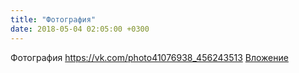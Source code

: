 ```yaml
---
title: "Фотография"
date: 2018-05-04 02:05:00 +0300
---
```


Фотография
<a class="vk-attach" href="https://vk.com/photo41076938_456243513">https://vk.com/photo41076938_456243513</a>
<a class="vk-attach" href="https://vk.com/photo41076938_456243513">Вложение</a>
